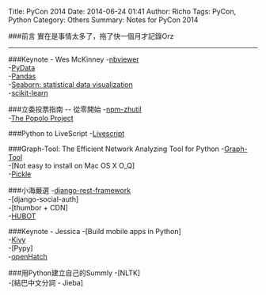 Title: PyCon 2014
Date: 2014-06-24 01:41
Author: Richo
Tags: PyCon, Python
Category: Others
Summary: Notes for PyCon 2014

###前言
實在是事情太多了，拖了快一個月才記錄Orz  

***

###Keynote - Wes McKinney
-[nbviewer](http://nbviewer.ipython.org)  
-[PyData](http://pydata.org/)  
-[Pandas](http://pandas.pydata.org/)  
-[Seaborn: statistical data visualization](http://www.stanford.edu/~mwaskom/software/seaborn/)  
-[scikit-learn](http://scikit-learn.org/stable/)  

###立委投票指南 -- 從零開始
-[npm-zhutil](https://github.com/victorhsieh/npm-zhutil)  
-[The Popolo Project](http://popoloproject.com/)  

###Python to LiveScript
-[Livescript](http://livescript.net/)  

###Graph-Tool: The Efficient Network Analyzing Tool for Python
-[Graph-Tool](http://graph-tool.skewed.de/)  
-[Not easy to install on Mac OS X O_Q]  
-[Pickle](https://docs.python.org/2/library/pickle.html)  


###小海嚴選
-[django-rest-framework](http://www.django-rest-framework.org/)  
-[django-social-auth]  
-[thumbor + CDN]  
-[HUBOT](https://hubot.github.com/)  

###Keynote - Jessica
-[Build mobile apps in Python]  
-[Kivy](http://kivy.org/#home)  
-[Pypy]  
-[openHatch](https://openhatch.org/)  

###用Python建立自己的Summly
-[NLTK]  
-[結巴中文分詞 - Jieba]  
